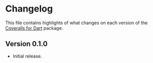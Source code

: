 # Changelog
This file contains highlights of what changes on each version of the [Coveralls for Dart](https://github.com/cedx/coveralls.dart) package.

## Version 0.1.0
- Initial release.

